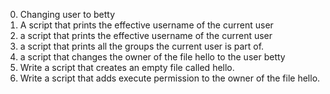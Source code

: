 0. Changing user to betty
1. A script that prints the effective username of the current user
1. a script that prints the effective username of the current user
2.  a script that prints all the groups the current user is part of.
3. a script that changes the owner of the file hello to the user betty
4. Write a script that creates an empty file called hello.
5. Write a script that adds execute permission to the owner of the file hello.
